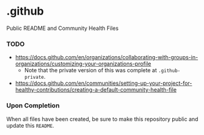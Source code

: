 # .github
Public README and Community Health Files

### TODO

- https://docs.github.com/en/organizations/collaborating-with-groups-in-organizations/customizing-your-organizations-profile
  - Note that the private version of this was complete at `.github-private`.
- https://docs.github.com/en/communities/setting-up-your-project-for-healthy-contributions/creating-a-default-community-health-file

### Upon Completion

When all files have been created, be sure to make this repository public and update this `README`.
